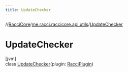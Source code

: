 ```yaml
---
title: UpdateChecker
---
```

//[RacciCore](../../../index.html)/[me.racci.raccicore.api.utils](../index.html)/[UpdateChecker](index.html)



# UpdateChecker



[jvm]\
class [UpdateChecker](index.html)(plugin: [RacciPlugin](../../me.racci.raccicore.api.plugin/-racci-plugin/index.html))


